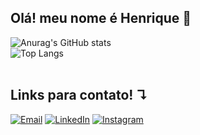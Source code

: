 ## Olá! meu nome é Henrique 👋

![Anurag's GitHub stats](https://github-readme-stats.vercel.app/api?username=Henrique-silvieri&count_private=true&show_icons=true&theme=tokyonight)         
![Top Langs](https://github-readme-stats.vercel.app/api/top-langs/?username=anuraghazra&layout=compact&theme=tokyonight)
<br><br>

## Links para contato!  ↴

[![Email](https://img.shields.io/badge/Gmail-D14836?style=for-the-badge&logo=gmail&logoColor=white)](mailto:silvieri.henrique@gmail.com)
[![LinkedIn](https://img.shields.io/badge/-LinkedIn-%230077B5?style=for-the-badge&logo=linkedin&logoColor=white)](https://www.linkedin.com/in/henrique-silviéri-0b8256295/)
[![Instagram](https://img.shields.io/badge/Instagram-E4405F?style=for-the-badge&logo=instagram&logoColor=white)](https://www.instagram.com/hnk_henrique?igsh=bDd4NmdxM2Zpbm83)
